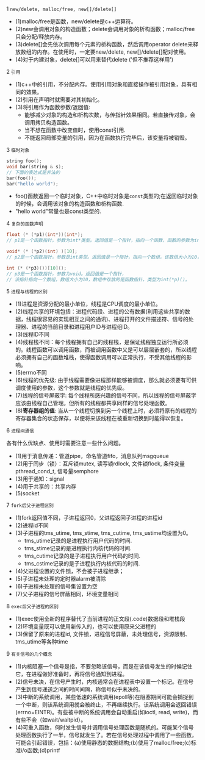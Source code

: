 1 `new/delete, malloc/free, new[]/delete[]`
* (1)malloc/free是函数，new/delete是c++运算符。
* (2)new会调用对象的构造函数；delete会调用对象的析构函数；malloc/free只会分配/释放内存。
* (3)delete[]会先依次调用每个元素的析构函数，然后调用operator delete来释放数组的内存。在使用时，一定要new/delete, new[]/delete[]配对使用。
* (4)对于内建对象，delete[]可以用来替代delete ('但不推荐这样用')


2 `引用`
* (1)c++中的引用，不分配内存。使用引用对象和直接操作被引用对象，具有相同的效果。
* (2)引用在声明时就需要对其初始化。
* (3)将引用作为函数参数/返回值:
	* 能够减少对象的构造和析构次数，与传指针效果相同。若直接传对象，会调用拷贝构造函数。
	* 当不想在函数中改变值时，使用const引用.
	* 不能返回局部变量的引用，因为在函数执行完毕后，该变量将被销毁。


3 `临时对象`
```cpp
string foo();
void bar(string & s);
// 下面的表达式是非法的
bar(foo());
bar("hello world");
```
* foo()函数返回一个临时对象，C++中临时对象是`const`类型的;在返回临时对象的时候，会调用该对象的构造函数和析构函数.
* "hello world"常量也是const类型的.


4 `复杂的函数声明`
```cpp
float (* (*p1)(int*))(int*);
// p1是一个函数指针，参数为int*类型。返回值是一个指针，指向一个函数，函数的参数为int*，返回值为float.

void* (* (*p2)(int) )[10];
// p2是一个函数指针，参数是int类型。返回值是一个指针，指向一个数组，该数组大小为10，元素为void*.

int (* (*p3)())[10]();
// p3是一个函数指针，参数为void。返回值是一个指针，
// 该指针指向一个数组，数组大小为10，数组中存放的是函数指针，类型为int(*p)()。
```

5 `进程与线程的区别`
* (1)进程是资源分配的最小单位，线程是CPU调度的最小单位。
* (2)线程共享的环境包括：进程代码段、进程的公有数据(利用这些共享的数据，线程很容易的实现相互之间的通讯)、进程打开的文件描述符、信号的处理器、进程的当前目录和进程用户ID与进程组ID。
* (3)线程ID不同
* (4)线程栈不同：每个线程拥有自己的线程栈，是保证线程独立运行所必须的。线程函数可以调用函数，而被调用函数中又是可以层层嵌套的，所以线程必须拥有自己的函数堆栈，使得函数调用可以正常执行，不受其他线程的影响。
* (5)errno不同
* (6)线程的优先级: 由于线程需要像进程那样能够被调度，那么就必须要有可供调度使用的参数，这个参数就是线程的优先级。
* (7)线程的信号屏蔽字: 每个线程所感兴趣的信号不同，所以线程的信号屏蔽字应该由线程自己管理。但所有的线程都共享同样的信号处理函数。
* (8)**寄存器组的值**: 当从一个线程切换到另一个线程上时，必须将原有的线程的寄存器集合的状态保存，以便将来该线程在被重新切换到时能得以恢复。

6 `进程间通信`

各有什么优缺点、使用时需要注意一些什么问题。
* (1)用于消息传递：管道pipe，命名管道fifo，消息队列msgqueue
* (2)用于同步（锁）：互斥锁mutex, 读写锁rdlock, 文件锁flock, 条件变量pthread_cond_t, 信号量semphore
* (3)用于通知：signal
* (4)用于共享的：共享内存
* (5)socket

7 `fork后父子进程区别`
* (1)fork返回值不同，子进程返回0，父进程返回子进程的进程id
* (2)进程id不同
* (3)子进程的tms_utime, tms_stime, tms_cutime, tms_ustime均设置为0。
	* tms_utime记录的是进程执行用户代码的时间. 
	* tms_stime记录的是进程执行内核代码的时间. 
	* tms_cutime记录的是子进程执行用户代码的时间. 
	* tms_cstime记录的是子进程执行内核代码的时间.
* (4)父进程设置的文件锁，不会被子进程继承；
* (5)子进程未处理的定时器alarm被清除
* (6)子进程未处理的信号集设置为空
* (7)父子进程的信号屏蔽相同，环境变量相同

8 `exec后父子进程的区别`
* (1)exec使用全新的程序替代了当前进程的正文段(.code)数据段和堆栈段
* (2)环境变量既可以使用新传入的，也可以使用原来父进程的
* (3)保留了原来的进程id, 文件锁，进程信号屏蔽，未处理信号，资源限制、tms_utime等各种time

9 `有关信号的几个概念`
* (1)内核阻塞一个信号是指，不要忽略该信号，而是在该信号发生的时候记住它，在进程做好准备时，再将信号通知到进程。
* (2)信号未决，在信号产生时，内核通常会在进程表中设置一个标记。在信号产生到信号递送之间的时间间隔，称信号似乎未决的。
* (3)中断的系统调用，某些低速的系统调用(epoll等)在阻塞期间可能会捕捉到一个中断，则该系统调用就会被终止，不再继续执行。该系统调用会返回错误(errno=EINTR)。有些被中断的系统调用会自动重启(如ioctl, read, write)，而有些不会（如wait/waitpid）。
* (4)可重入函数，何时发生信号并调用信号处理函数是随机的。可能某个信号处理函数执行了一半，信号就发生了。若在信号处理过程中调用了一些函数，可能会引起错误，包括：(a)使用静态的数据结构;(b)使用了malloc/free;(c)标准i/o函数;(d)printf
